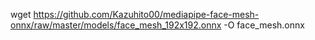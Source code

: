 wget https://github.com/Kazuhito00/mediapipe-face-mesh-onnx/raw/master/models/face_mesh_192x192.onnx -O face_mesh.onnx

